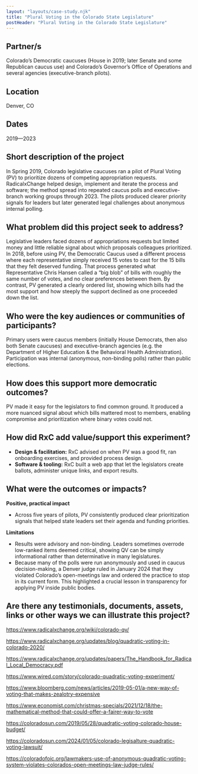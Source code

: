 ```yaml
---
layout: "layouts/case-study.njk"
title: "Plural Voting in the Colorado State Legislature"
postHeader: "Plural Voting in the Colorado State Legislature"
---
```


## Partner/s

Colorado’s Democratic caucuses (House in 2019; later Senate and some Republican caucus use) and Colorado’s Governor’s Office of Operations and several agencies (executive-branch pilots).

## Location

Denver, CO

## Dates

2019—2023

## Short description of the project

In Spring 2019, Colorado legislative caucuses ran a pilot of Plural Voting (PV) to prioritize dozens of competing appropriation requests. RadicalxChange helped design, implement and iterate the process and software; the method spread into repeated caucus polls and executive-branch working groups through 2023. The pilots produced clearer priority signals for leaders but later generated legal challenges about anonymous internal polling.

## What problem did this project seek to address?

Legislative leaders faced dozens of appropriations requests but limited money and little reliable signal about which proposals colleagues prioritized. In 2018, before using PV, the Democratic Caucus used a different process where each representative simply received 15 votes to cast for the 15 bills that they felt deserved funding. That process generated what Representative Chris Hansen called a “big blob” of bills with roughly the same number of votes, and no clear preferences between them. By contrast, PV generated a clearly ordered list, showing which bills had the most support and how steeply the support declined as one proceeded down the list. 

## Who were the key audiences or communities of participants?

Primary users were caucus members (initially House Democrats, then also both Senate caucuses) and executive-branch agencies (e.g. the Department of Higher Education & the Behavioral Health Administration). Participation was internal (anonymous, non-binding polls) rather than public elections.

## How does this support more democratic outcomes?

PV made it easy for the legislators to find common ground. It produced a more nuanced signal about which bills mattered most to members, enabling compromise and prioritization where binary votes could not.

## How did RxC add value/support this experiment?

- **Design & facilitation:** RxC advised on when PV was a good fit, ran onboarding exercises, and provided process design.
- **Software & tooling:** RxC built a web app that let the legislators create ballots, administer unique links, and export results.

## What were the outcomes or impacts?

**Positive, practical impact**

- Across five years of pilots, PV consistently produced clear prioritization signals that helped state leaders set their agenda and funding priorities.

**Limitations**

- Results were advisory and non-binding. Leaders sometimes overrode low-ranked items deemed critical, showing QV can be simply informational rather than determinative in many legislatures.
- Because many of the polls were run anonymously and used in caucus decision-making, a Denver judge ruled in January 2024 that they violated Colorado’s open-meetings law and ordered the practice to stop in its current form. This highlighted a crucial lesson in transparency for applying PV inside public bodies.

## Are there any testimonials, documents, assets, links or other ways we can illustrate this project?

https://www.radicalxchange.org/wiki/colorado-qv/ 

https://www.radicalxchange.org/updates/blog/quadratic-voting-in-colorado-2020/ 

https://www.radicalxchange.org/updates/papers/The_Handbook_for_Radical_Local_Democracy.pdf

https://www.wired.com/story/colorado-quadratic-voting-experiment/ 

https://www.bloomberg.com/news/articles/2019-05-01/a-new-way-of-voting-that-makes-zealotry-expensive 

https://www.economist.com/christmas-specials/2021/12/18/the-mathematical-method-that-could-offer-a-fairer-way-to-vote 

https://coloradosun.com/2019/05/28/quadratic-voting-colorado-house-budget/

https://coloradosun.com/2024/01/05/colorado-legisalture-quadratic-voting-lawsuit/

https://coloradofoic.org/lawmakers-use-of-anonymous-quadratic-voting-system-violates-colorados-open-meetings-law-judge-rules/